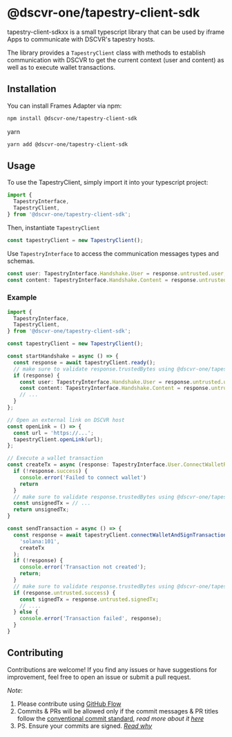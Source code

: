 # @dscvr-one/tapestry-client-sdk

tapestry-client-sdkxx is a small typescript library that can be used by iframe Apps to communicate with DSCVR's tapestry hosts.

The library provides a `TapestryClient` class with methods to establish communication with DSCVR to get the current context (user and content) as well as to execute wallet transactions.

## Installation

You can install Frames Adapter via npm:

```bash
npm install @dscvr-one/tapestry-client-sdk
```

yarn

```bash
yarn add @dscvr-one/tapestry-client-sdk
```

## Usage

To use the TapestryClient, simply import it into your typescript project:

```typescript
import {
  TapestryInterface,
  TapestryClient,
} from '@dscvr-one/tapestry-client-sdk';
```

Then, instantiate `TapestryClient`

```typescript
const tapestryClient = new TapestryClient();
```

Use `TapestryInterface` to access the communication messages types and schemas.

```typescript
const user: TapestryInterface.Handshake.User = response.untrusted.user;
const content: TapestryInterface.Handshake.Content = response.untrusted.content;
```

### Example

```typescript
import {
  TapestryInterface,
  TapestryClient,
} from '@dscvr-one/tapestry-client-sdk';

const tapestryClient = new TapestryClient();

const startHandshake = async () => {
  const response = await tapestryClient.ready();
  // make sure to validate response.trustedBytes using @dscvr-one/tapestry-server-sdk so the app is not used by platforms other than DSCVR
  if (response) {
    const user: TapestryInterface.Handshake.User = response.untrusted.user;
    const content: TapestryInterface.Handshake.Content = response.untrusted.content;
    // ...
  }
};

// Open an external link on DSCVR host
const openLink = () => {
  const url = 'https://...';
  tapestryClient.openLink(url);
};

// Execute a wallet transaction
const createTx = async (response: TapestryInterface.User.ConnectWalletResponseMessage) => {
  if (!response.success) {
    console.error('Failed to connect wallet')
    return
  }
  // make sure to validate response.trustedBytes using @dscvr-one/tapestry-server-sdk so the app is not used by platforms other than DSCVR
  const unsignedTx = // ...
  return unsignedTx;
}

const sendTransaction = async () => {
  const response = await tapestryClient.connectWalletAndSignTransaction(
    'solana:101',
    createTx
  );
  if (!response) {
    console.error('Transaction not created');
    return;
  }
  // make sure to validate response.trustedBytes using @dscvr-one/tapestry-server-sdk so the app is not used by platforms other than DSCVR
  if (response.untrusted.success) {
    const signedTx = response.untrusted.signedTx;
    // ....
  } else {
    console.error('Transaction failed', response);
  }
}
```

## Contributing

Contributions are welcome! If you find any issues or have suggestions for improvement, feel free to open an issue or submit a pull request.

_Note_:

1. Please contribute using [GitHub Flow](https://web.archive.org/web/20191104103724/https://guides.github.com/introduction/flow/)
2. Commits & PRs will be allowed only if the commit messages & PR titles follow the [conventional commit standard](https://www.conventionalcommits.org/), _read more about it [here](https://github.com/conventional-changelog/commitlint/tree/master/%40commitlint/config-conventional#type-enum)_
3. PS. Ensure your commits are signed. _[Read why](https://withblue.ink/2020/05/17/how-and-why-to-sign-git-commits.html)_
